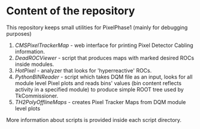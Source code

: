 Content of the repository
=========================

This repository keeps small utilities for PixelPhase1 (mainly for debugging purposes)

  1. *CMSPixelTrackerMap* - web interface for printing Pixel Detector Cabling information.
  2. *DeadROCViewer* - script that produces maps with marked desired ROCs inside modules.
  3. *HotPixel* - analyzer that looks for 'hyperreactive' ROCs.
  4. *PythonBINReader* - script which takes DQM file as an input, looks for all module level Pixel plots and reads bins' values (bin content reflects activity in a specified module) to produce simple ROOT tree used by TkCommissioner.
  5. *TH2PolyOfflineMaps* - creates Pixel Tracker Maps from DQM module level plots
  
More information about scripts is provided inside each script directory.
